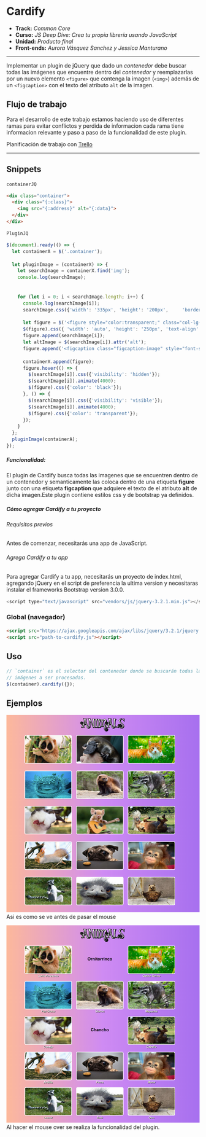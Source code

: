 # **Cardify**

* **Track:** _Common Core_
* **Curso:** _JS Deep Dive: Crea tu propia librería usando JavaScript_
* **Unidad:** _Producto final_
* **Front-ends:** _Aurora Vásquez Sanchez y Jessica Manturano_

***

Implementar un plugin de jQuery que dado un _contenedor_ debe buscar todas las
imágenes que encuentre dentro del _contenedor_ y reemplazarlas por un nuevo
elemento `<figure>` que contenga la imagen (`<img>`) además de un `<figcaption>`
con el texto del atributo `alt` de la imagen.

## Flujo de trabajo
Para el desarrollo de este trabajo estamos haciendo uso de diferentes ramas para evitar conflictos y perdida de informacion cada rama tiene informacion relevante y paso a paso de la funcionalidad de este plugin.

Planificación de trabajo con [Trello](https://trello.com/b/gsC83EJh/cardify-reto-sprint-04)

***

## Snippets

    containerJQ
```html
<div class="container">
  <div class="{:class}">
    <img src="{:address}" alt="{:data}">
  </div>
</div>
```

    PluginJQ
```js
$(document).ready(() => {
  let containerA = $('.container');

  let pluginImage = (containerX) => {
    let searchImage = containerX.find('img');
    console.log(searchImage);


    for (let i = 0; i < searchImage.length; i++) {
      console.log(searchImage[i]);
      searchImage.css({'width': '335px', 'height': '200px',     'border-radius': '10px'});

      let figure = $('<figure style="color:transparent;" class="col-lg-4"></figure>');
      $(figure).css({ 'width': 'auto', 'height': '250px', 'text-align': 'center', 'text-transform': 'capitalize', 'font-weight': 'bold'});
      figure.append(searchImage[i]);
      let altImage = $(searchImage[i]).attr('alt');
      figure.append('<figcaption class="figcaption-image" style="font-size: 30px">' + altImage + '</figcaption>');

      containerX.append(figure);
      figure.hover(() => {
        $(searchImage[i]).css({'visibility': 'hidden'});
        $(searchImage[i]).animate(4000);
        $(figure).css({'color': 'black'});
      }, () => {
        $(searchImage[i]).css({'visibility': 'visible'});
        $(searchImage[i]).animate(4000);
        $(figure).css({'color': 'transparent'});
      });
    }
  };
  pluginImage(containerA);
});
  ```


##### Funcionalidad:
El plugin de Cardify busca todas las imagenes que se encuentren dentro de un contenedor y semanticamente las coloca dentro de una etiqueta **figure** junto con una etiqueta **figcaption** que adquiere el texto de el atributo **alt** de dicha imagen.Este plugin contiene estilos css y de bootstrap ya definidos.

##### Cómo agregar Cardify a tu proyecto

###### Requisitos previos
Antes de comenzar, necesitarás una app de JavaScript.

###### Agrega Cardify a tu app
Para agregar Cardify a tu app, necesitarás un proyecto de index.html, agregando jQuery en el script de preferencia la ultima version y necesitaras instalar el frameworks Bootstrap version 3.0.0.


```js
<script type="text/javascript" src="vendors/js/jquery-3.2.1.min.js"></script>
```



### Global (navegador)

```html
<script src="https://ajax.googleapis.com/ajax/libs/jquery/3.2.1/jquery.min.js"></script>
<script src="path-to-cardify.js"></script>
```

## Uso

```js
// `container` es el selector del contenedor donde se buscarán todas las
// imágenes a ser procesadas.
$(container).cardify({});
```

## Ejemplos
![Sin titulo](public/assets/docs/1.png)
Asi es como se ve antes de pasar el mouse

![Sin titulo](public/assets/docs/2.png)
Al hacer el mouse over se realiza la funcionalidad del plugin.
